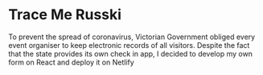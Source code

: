 # Trace Me Russki

To prevent the spread of coronavirus, Victorian Government obliged every event organiser to 
keep electronic records of all visitors. 
Despite the fact that the state provides its own check in app,
I decided to develop my own form on React and deploy it on Netlify